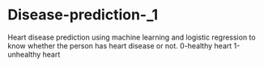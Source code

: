 # Disease-prediction-_1
Heart disease prediction using  machine learning and logistic regression to know whether the person has heart disease or not.
0-healthy heart
1-unhealthy heart
